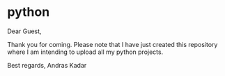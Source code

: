 # python

Dear Guest,

Thank you for coming. 
Please note that I have just created this repository where I am intending to upload all my python projects.

Best regards,
Andras Kadar
